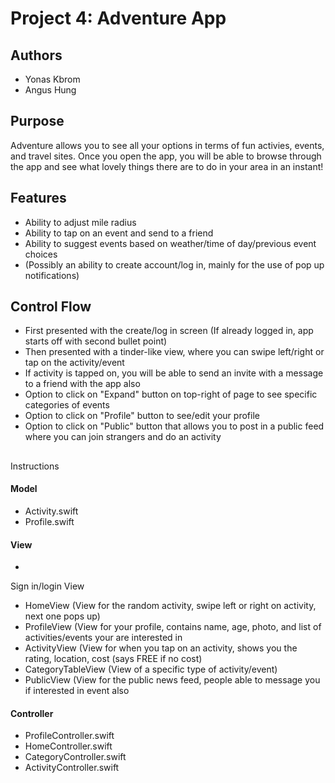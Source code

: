 # Project 4: Adventure App

## Authors
* Yonas Kbrom
* Angus Hung

## Purpose 
Adventure allows you to see all your options in terms of fun activies,
events, and travel sites. Once you open the app, you will be able to browse
through the app and see what lovely things there are to do in your area in an
instant! 

## Features
* Ability to adjust mile radius
* Ability to tap on
an event and send to a friend
* Ability to suggest events based on weather/time
of day/previous event choices
* (Possibly an ability to create account/log in,
mainly for the use of pop up notifications)

## Control Flow
* First
presented with the create/log in screen (If already logged in, app starts off
with second bullet point)
* Then presented with a tinder-like view, where you
can swipe left/right or tap on the activity/event
* If activity is tapped on,
you will be able to send an invite with a message to a friend with the app
also
* Option to click on "Expand" button on top-right of page to see
specific categories of events
* Option to click on "Profile" button to
see/edit your profile
* Option to click on "Public" button that allows you to
post in a public feed where you can join strangers and do an activity

##
Instructions 

#### Model
* Activity.swift
* Profile.swift

#### View
*
Sign in/login View
* HomeView (View for the random activity, swipe left or
right on activity, next one pops up)
* ProfileView (View for your profile,
contains name, age, photo, and list of activities/events your are interested
in
* ActivityView (View for when you tap on an activity, shows you the rating,
location, cost (says FREE if no cost)
* CategoryTableView (View of a specific
type of activity/event)
* PublicView (View for the public news feed, people
able to message you if interested in event also

#### Controller
* ProfileController.swift
* HomeController.swift
* CategoryController.swift
* ActivityController.swift
